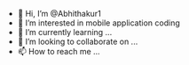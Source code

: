 - 👋 Hi, I’m @Abhithakur1
- 👀 I’m interested in mobile application coding
- 🌱 I’m currently learning ...
- 💞️ I’m looking to collaborate on ...
- 📫 How to reach me ...

<!---
Abhithakur1/Abhithakur1 is a ✨ special ✨ repository because its `README.md` (this file) appears on your GitHub profile.
You can click the Preview link to take a look at your changes.
--->
